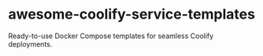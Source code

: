 # awesome-coolify-service-templates
Ready-to-use Docker Compose templates for seamless Coolify deployments.
